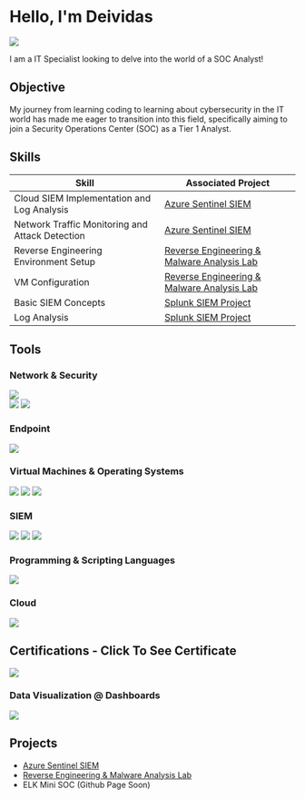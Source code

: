 
# Hello, I'm Deividas
<a href="https://www.linkedin.com/in/deividasterechovas">
    <img src="https://img.shields.io/badge/-LinkedIn-0072b1?&style=for-the-badge&logo=linkedin&logoColor=white" />
</a>



I am a IT Specialist looking to delve into the world of a SOC Analyst!

## Objective

My journey from learning coding to learning about cybersecurity in the IT world has made me eager to transition into this field, specifically aiming to join a Security Operations Center (SOC) as a Tier 1 Analyst.

## Skills

| Skill                                         | Associated Project         |
|-----------------------------------------------|----------------------------|
| Cloud SIEM Implementation and Log Analysis          | <a href="https://github.com/DeividasTerechovas/Azure-Sentinel-SIEM">Azure Sentinel SIEM</a>|
| Network Traffic Monitoring and Attack Detection | <a href="https://github.com/DeividasTerechovas/Azure-Sentinel-SIEM">Azure Sentinel SIEM</a>|
|Reverse Engineering Environment Setup        | <a href="https://github.com/DeividasTerechovas/Windows-Malware-Analysis-Lab"> Reverse Engineering & Malware Analysis Lab</a> |
| VM Configuration      | <a href="https://github.com/DeividasTerechovas/Windows-Malware-Analysis-Lab"> Reverse Engineering & Malware Analysis Lab</a> |
| Basic SIEM Concepts                  | <a href="https://github.com/DeividasTerechovas/Splunk-SIEM-Project"> Splunk SIEM Project</a> |
| Log Analysis  | <a href="https://github.com/DeividasTerechovas/Splunk-SIEM-Project"> Splunk SIEM Project</a> |

## Tools

### Network & Security
<div>
    <img src="https://img.shields.io/badge/-Wireshark-1679A7?&style=for-the-badge&logo=Wireshark&logoColor=white" />
    <div> <img src="https://img.shields.io/badge/-Firewall-FF0000?&style=for-the-badge&logo=security&logoColor=white" /> 
        <img src="https://img.shields.io/badge/-GeoIP-6A2D6B?&style=for-the-badge&logo=geo&logoColor=white" /> </div>
</div>

### Endpoint
<div>
    <img src="https://img.shields.io/badge/-Microsoft_Defender_for_Endpoint-00A4EF?&style=for-the-badge&logo=Microsoft&logoColor=white" />
</div>

### Virtual Machines & Operating Systems
<div>
    <img src="https://img.shields.io/badge/-Flare--VM-FF4500?&style=for-the-badge&logo=flask&logoColor=white" />
    <img src="https://img.shields.io/badge/-VirtualBox/VMware-FFA500?&style=for-the-badge&logo=virtualbox&logoColor=white" />
    <img src="https://img.shields.io/badge/-Windows_10-0078D6?&style=for-the-badge&logo=windows&logoColor=white" />
</div>

### SIEM
<div>
    <img src="https://img.shields.io/badge/-Microsoft_Sentinel-0078D4?&style=for-the-badge&logo=Microsoft&logoColor=white" />
    <img src="https://img.shields.io/badge/-Splunk-000000?&style=for-the-badge&logo=Splunk&logoColor=white" />
    <img src="https://img.shields.io/badge/-Elastic-005571?&style=for-the-badge&logo=Elastic&logoColor=white" />
</div>

### Programming & Scripting Languages
<div>
    <div> <img src="https://img.shields.io/badge/-SPL-000000?&style=for-the-badge&logo=Splunk&logoColor=white" /> </div>
</div>

### Cloud
<div>
  <img src="https://img.shields.io/badge/-Azure%20Sentinel-0078D4?&style=for-the-badge&logo=microsoftazure&logoColor=white" />
</div>

## Certifications - Click To See Certificate

<div>
  <a href="https://app.letsdefend.io/certificate/show/be04a9be-f595-4e23-abb4-5cf9ac8df046">
    <img src="https://img.shields.io/badge/-LetsDefend%20SOC%20Analyst-0A66C2?&style=for-the-badge&logoColor=white" />
</a>

### Data Visualization @ Dashboards
<div>
    <div> <img src="https://img.shields.io/badge/-Splunk_Dashboard-000000?&style=for-the-badge&logo=Splunk&logoColor=white" /> </div>
</div>

</div>

## Projects
- <a href="https://github.com/DeividasTerechovas/Azure-Sentinel-SIEM">Azure Sentinel SIEM</a>
- <a href="https://github.com/DeividasTerechovas/Windows-Malware-Analysis-Lab"> Reverse Engineering & Malware Analysis Lab</a>
- ELK Mini SOC (Github Page Soon)
